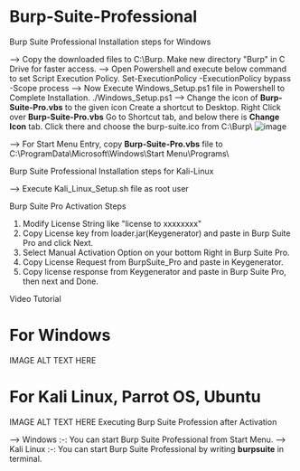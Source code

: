 # Burp-Suite-Professional

Burp Suite Professional Installation steps for Windows

--> Copy the downloaded files to C:\Burp.
	Make new directory "Burp" in C Drive for faster access.
--> Open Powershell and execute below command to set Script Execution Policy.
	Set-ExecutionPolicy -ExecutionPolicy bypass -Scope process
--> Now Execute Windows_Setup.ps1 file in Powershell to Complete Installation.
	./Windows_Setup.ps1
--> Change the icon of **Burp-Suite-Pro.vbs** to the given icon 
	Create a shortcut to Desktop. Right Click over **Burp-Suite-Pro.vbs** Go to Shortcut tab, and below there is **Change Icon** tab.
	Click there and choose the burp-suite.ico from C:\Burp\ 
	![image](https://user-images.githubusercontent.com/29830064/230825172-16c9cfba-4bca-46a4-86df-b352a4330b12.png)

--> For Start Menu Entry, copy **Burp-Suite-Pro.vbs** file to 
	C:\ProgramData\Microsoft\Windows\Start Menu\Programs\

Burp Suite Professional Installation steps for Kali-Linux

--> Execute Kali_Linux_Setup.sh file as root user

Burp Suite Pro Activation Steps

1. Modify License String like "license to xxxxxxxx"
2. Copy License key from loader.jar(Keygenerator) and paste in Burp Suite Pro and click Next.
3. Select Manual Activation Option on your bottom Right in Burp Suite Pro.
4. Copy License Request from BurpSuite_Pro and paste in Keygenerator.
5. Copy license response from Keygenerator and paste in Burp Suite Pro, then next and Done.

Video Tutorial

# For Windows

IMAGE ALT TEXT HERE

# For Kali Linux, Parrot OS, Ubuntu

IMAGE ALT TEXT HERE
Executing Burp Suite Profession after Activation

--> Windows :-: You can start Burp Suite Professional from Start Menu.
--> Kali Linux :-: You can start Burp Suite Professional by writing **burpsuite** in terminal.

